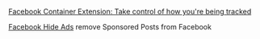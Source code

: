 
[Facebook Container Extension: Take control of how you're being tracked](https://blog.mozilla.org/en/uncategorized/facebook-container-extension)

[Facebook Hide Ads](https://greasyfork.org/en/scripts/404309-facebook-hide-ads-a-k-a-sponsored-posts)
remove Sponsored Posts from Facebook
